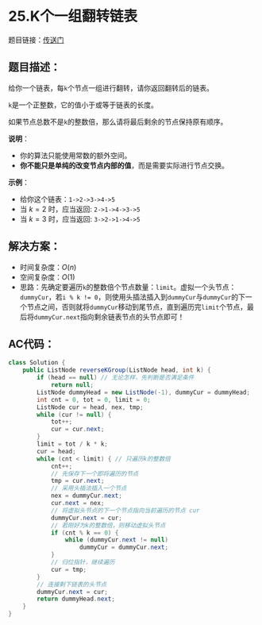 # 25.K个一组翻转链表
题目链接：[传送门](https://leetcode-cn.com/problems/reverse-nodes-in-k-group/)

## 题目描述：
给你一个链表，每`k`个节点一组进行翻转，请你返回翻转后的链表。

`k`是一个正整数，它的值小于或等于链表的长度。

如果节点总数不是`k`的整数倍，那么请将最后剩余的节点保持原有顺序。

**说明**：

- 你的算法只能使用常数的额外空间。
- **你不能只是单纯的改变节点内部的值**，而是需要实际进行节点交换。

**示例**：

- 给你这个链表：`1->2->3->4->5`
- 当 $k=2$ 时，应当返回: `2->1->4->3->5`
- 当 $k=3$ 时，应当返回: `3->2->1->4->5`

## 解决方案：
- 时间复杂度：$O(n)$
- 空间复杂度：$O(1)$
- 思路：先确定要遍历`k`的整数倍个节点数量：`limit`。虚拟一个头节点：`dummyCur`，若`i % k != 0`，则使用头插法插入到`dummyCur`与`dummyCur`的下一个节点之间，否则就将`dummyCur`移动到尾节点，直到遍历完`limit`个节点，最后将`dummyCur.next`指向剩余链表节点的头节点即可！

## AC代码：
```java
class Solution {
	public ListNode reverseKGroup(ListNode head, int k) {
		if (head == null) // 无论怎样，先判断是否满足条件
			return null;
		ListNode dummyHead = new ListNode(-1), dummyCur = dummyHead;
		int cnt = 0, tot = 0, limit = 0;
		ListNode cur = head, nex, tmp;
		while (cur != null) {
			tot++;
			cur = cur.next;
		}
		limit = tot / k * k;
		cur = head;
		while (cnt < limit) { // 只遍历k的整数倍
			cnt++;
			// 先保存下一个即将遍历的节点
			tmp = cur.next;
			// 采用头插法插入一个节点
			nex = dummyCur.next;
			cur.next = nex;
			// 将虚拟头节点的下一个节点指向当前遍历的节点 cur
			dummyCur.next = cur;
			// 若刚好为k的整数倍，则移动虚拟头节点
			if (cnt % k == 0) {
				while (dummyCur.next != null)
					dummyCur = dummyCur.next;
			}
			// 归位指针，继续遍历
			cur = tmp;
		}
		// 连接剩下链表的头节点
		dummyCur.next = cur;
		return dummyHead.next;
	}
}
```